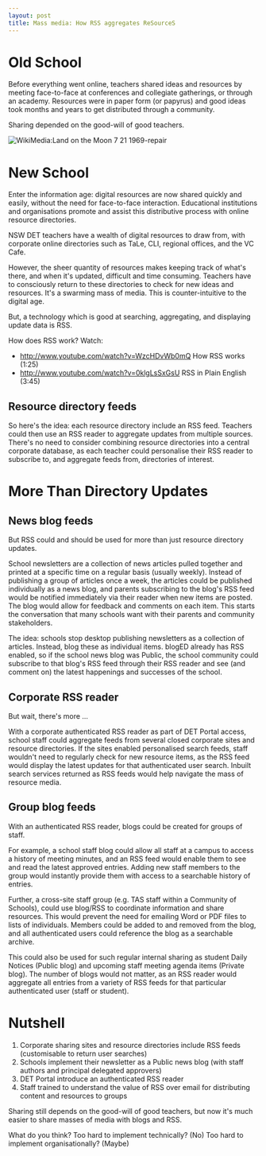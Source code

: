 ```yaml
---
layout: post
title: Mass media: How RSS aggregates ReSourceS
---
```


# Old School

Before everything went online, teachers shared ideas and resources by meeting face-to-face at conferences and collegiate gatherings, or through an academy. Resources were in paper form (or papyrus) and good ideas took months and years to get distributed through a community.

Sharing depended on the good-will of good teachers.

![WikiMedia:Land on the Moon 7 21 1969-repair](https://upload.wikimedia.org/wikipedia/commons/thumb/9/9a/Land_on_the_Moon_7_21_1969-repair.jpg/405px-Land_on_the_Moon_7_21_1969-repair.jpg)

# New School

Enter the information age: digital resources are now shared quickly and easily, without the need for face-to-face interaction. Educational institutions and organisations promote and assist this distributive process with online resource directories.

NSW DET teachers have a wealth of digital resources to draw from, with corporate online directories such as TaLe, CLI, regional offices, and the VC Cafe.

However, the sheer quantity of resources makes keeping track of what's there, and when it's updated, difficult and time consuming. Teachers have to consciously return to these directories to check for new ideas and resources. It's a swarming mass of media. This is counter-intuitive to the digital age.

But, a technology which is good at searching, aggregating, and displaying update data is RSS.

How does RSS work? Watch:
* <http://www.youtube.com/watch?v=WzcHDvWb0mQ> How RSS works (1:25)
* <http://www.youtube.com/watch?v=0klgLsSxGsU> RSS in Plain English (3:45)

## Resource directory feeds

So here's the idea: each resource directory include an RSS feed. Teachers could then use an RSS reader to aggregate updates from multiple sources. There's no need to consider combining resource directories into a central corporate database, as each teacher could personalise their RSS reader to subscribe to, and aggregate feeds from, directories of interest.

# More Than Directory Updates

## News blog feeds

But RSS could and should be used for more than just resource directory updates.

School newsletters are a collection of news articles pulled together and printed at a specific time on a regular basis (usually weekly). Instead of publishing a group of articles once a week, the articles could be published individually as a news blog, and parents subscribing to the blog's RSS feed would be notified immediately via their reader when new items are posted. The blog would allow for feedback and comments on each item. This starts the conversation that many schools want with their parents and community stakeholders.

The idea: schools stop desktop publishing newsletters as a collection of articles. Instead, blog these as individual items. blogED already has RSS enabled, so if the school news blog was Public, the school community could subscribe to that blog's RSS feed through their RSS reader and see (and comment on) the latest happenings and successes of the school.

## Corporate RSS reader

But wait, there's more ...

With a corporate authenticated RSS reader as part of DET Portal access, school staff could aggregate feeds from several closed corporate sites and resource directories. If the sites enabled personalised search feeds, staff wouldn't need to regularly check for new resource items, as the RSS feed would display the latest updates for that authenticated user search. Inbuilt search services returned as RSS feeds would help navigate the mass of resource media.

## Group blog feeds

With an authenticated RSS reader, blogs could be created for groups of staff.

For example, a school staff blog could allow all staff at a campus to access a history of meeting minutes, and an RSS feed would enable them to see and read the latest approved entries. Adding new staff members to the group would instantly provide them with access to a searchable history of entries.

Further, a cross-site staff group (e.g. TAS staff within a Community of Schools), could use blog/RSS to coordinate information and share resources. This would prevent the need for emailing Word or PDF files to lists of individuals. Members could be added to and removed from the blog, and all authenticated users could reference the blog as a searchable archive.

This could also be used for such regular internal sharing as student Daily Notices (Public blog) and upcoming staff meeting agenda items (Private blog). The number of blogs would not matter, as an RSS reader would aggregate all entries from a variety of RSS feeds for that particular authenticated user (staff or student).

# Nutshell

1. Corporate sharing sites and resource directories include RSS feeds (customisable to return user searches)
1. Schools implement their newsletter as a Public news blog (with staff authors and principal delegated approvers)
1. DET Portal introduce an authenticated RSS reader
1. Staff trained to understand the value of RSS over email for distributing content and resources to groups

Sharing still depends on the good-will of good teachers, but now it's much easier to share masses of media with blogs and RSS.

What do you think? Too hard to implement technically? (No) Too hard to implement organisationally? (Maybe)